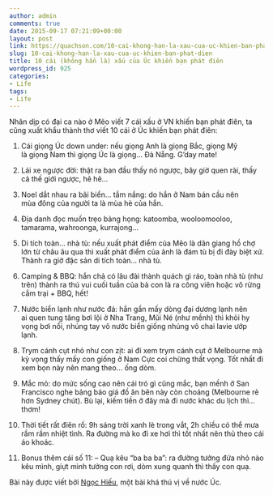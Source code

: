 ```yaml
---
author: admin
comments: true
date: 2015-09-17 07:21:09+00:00
layout: post
link: https://quachson.com/10-cai-khong-han-la-xau-cua-uc-khien-ban-phat-dien/
slug: 10-cai-khong-han-la-xau-cua-uc-khien-ban-phat-dien
title: 10 cái (không hẳn là) xấu của Úc khiến bạn phát điên
wordpress_id: 925
categories:
- Life
tags:
- Life
---
```


Nhân dịp có đại ca nào ở Mẽo viết 7 cái xấu ở VN khiến bạn phát điên, ta cũng xuất khẩu thành thơ viết 10 cái ở Úc khiến bạn phát điên:



 	
  1. Cái giọng Úc down under: nếu giọng Anh là giọng Bắc, giọng Mỹ là giọng Nam thì giọng Úc là giọng… Đà Nẵng. G’day mate!

 	
  2. Lái xe ngược đời: thật ra ban đầu thấy nó ngược, bây giờ quen rài, thấy cả thế giới ngược, hê hê…

 	
  3. Noel dắt nhau ra bãi biển… tắm nắng: do hắn ở Nam bán cầu nên mùa đông của người ta là mùa hè của hắn.

 	
  4. Địa danh đọc muốn trẹo bảng họng: katoomba, wooloomooloo, tamarama, wahroonga, kurrajong…

 	
  5. Di tích toàn… nhà tù: nếu xuất phát điểm của Mẽo là dân giang hồ chợ lớn từ châu âu qua thì xuất phát điểm của ảnh là đám tù bị đi đày biệt xứ. Thành ra giờ đặc sản di tích toàn… nhà tù.

 	
  6. Camping & BBQ: hắn chả có lâu đài thành quách gì ráo, toàn nhà tù (như trên) thành ra thú vui cuối tuần của bà con là ra công viên hoặc vô rừng cắm trại + BBQ, hết!

 	
  7. Nước biển lạnh như nước đá: hắn gần mấy dòng đại dương lạnh nên ai quen tung tăng bơi lội ở Nha Trang, Mũi Né (như mềnh) thì khỏi hy vọng bơi nổi, nhúng tay vô nước biển giống nhúng vô chai lavie ướp lạnh.

 	
  8. Trym cánh cụt nhỏ như con zịt: ai đi xem trym cánh cụt ở Melbourne mà kỳ vọng thấy mấy con giống ở Nam Cực coi chừng thất vọng. Tốt nhất đi xem bọn này nên mang theo… ống dòm.

 	
  9. Mắc mỏ: do mức sống cao nên cái tró gì cũng mắc, bạn mềnh ở San Francisco nghe bảng báo giá đồ ăn bên này còn choáng (Melbourne rẻ hơn Sydney chút). Bù lại, kiếm tiền ở đây mà đi nước khác du lịch thì… thơm!

 	
  10. Thời tiết rất điên rồ: 9h sáng trời xanh lè trong vắt, 2h chiều có thể mưa rầm rầm nhiệt tình. Ra đường mà ko đi xe hơi thì tốt nhất nên thủ theo cái áo khoác.

 	
  11. Bonus thêm cái số 11:
– Quạ kêu “ba ba ba”: ra đường tưởng đứa nhỏ nào kêu mình, giựt mình tưởng con rơi, dòm xung quanh thì thấy con quạ.


Bài này được viết bởi [Ngọc Hiếu](http://blog.ngochieu.com/10-cai-khong-han-la-xau-cua-uc-khien-ban-phat-dien/), một bài khá thú vị về nước Úc.
